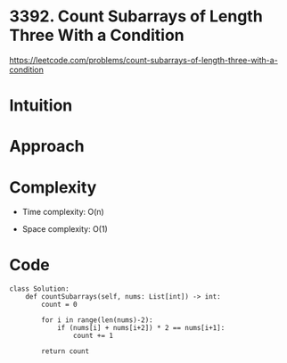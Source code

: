# 3392. Count Subarrays of Length Three With a Condition

https://leetcode.com/problems/count-subarrays-of-length-three-with-a-condition

# Intuition
<!-- Describe your first thoughts on how to solve this problem. -->

# Approach
<!-- Describe your approach to solving the problem. -->

# Complexity
- Time complexity: O(n)
<!-- Add your time complexity here, e.g. $$O(n)$$ -->

- Space complexity: O(1)
<!-- Add your space complexity here, e.g. $$O(n)$$ -->

# Code
```python3 []
class Solution:
    def countSubarrays(self, nums: List[int]) -> int:
        count = 0

        for i in range(len(nums)-2):
            if (nums[i] + nums[i+2]) * 2 == nums[i+1]:
                count += 1
    
        return count
```
